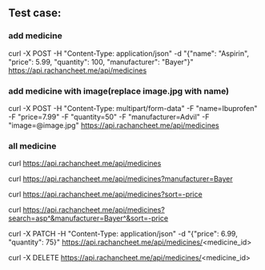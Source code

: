 ## Test case:
### add medicine
curl -X POST -H "Content-Type: application/json" -d "{\"name\": \"Aspirin\", \"price\": 5.99, \"quantity\": 100, \"manufacturer\": \"Bayer\"}" https://api.rachancheet.me/api/medicines

### add medicine with image(replace image.jpg with name)
curl -X POST -H "Content-Type: multipart/form-data" -F "name=Ibuprofen" -F "price=7.99" -F "quantity=50" -F "manufacturer=Advil" -F "image=@image.jpg" https://api.rachancheet.me/api/medicines

### all medicine
curl https://api.rachancheet.me/api/medicines

curl https://api.rachancheet.me/api/medicines?manufacturer=Bayer

curl https://api.rachancheet.me/api/medicines?sort=-price

curl https://api.rachancheet.me/api/medicines?search=asp^&manufacturer=Bayer^&sort=-price

curl -X PATCH -H "Content-Type: application/json" -d "{\"price\": 6.99, \"quantity\": 75}" https://api.rachancheet.me/api/medicines/<medicine_id>

curl -X DELETE https://api.rachancheet.me/api/medicines/<medicine_id>
